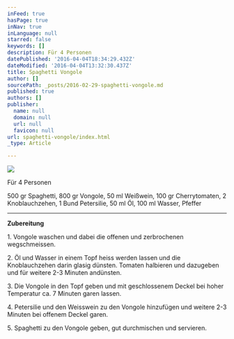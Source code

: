 ```yaml
---
inFeed: true
hasPage: true
inNav: true
inLanguage: null
starred: false
keywords: []
description: Für 4 Personen
datePublished: '2016-04-04T18:34:29.432Z'
dateModified: '2016-04-04T13:32:30.437Z'
title: Spaghetti Vongole
author: []
sourcePath: _posts/2016-02-29-spaghetti-vongole.md
published: true
authors: []
publisher:
  name: null
  domain: null
  url: null
  favicon: null
url: spaghetti-vongole/index.html
_type: Article

---
```

![](https://the-grid-user-content.s3-us-west-2.amazonaws.com/f1e25069-5e87-491b-805e-c111208e3b23.jpg)

Für 4 Personen

500 gr Spaghetti, 800 gr Vongole, 50 ml Weißwein, 100 gr Cherrytomaten, 2 Knoblauchzehen, 1 Bund Petersilie, 50 ml Öl, 100 ml Wasser, Pfeffer

****

**Zubereitung**

1\. Vongole waschen und dabei die offenen und zerbrochenen wegschmeissen.

2\. Öl und Wasser in einem Topf heiss werden lassen und die Knoblauchzehen darin glasig dünsten. Tomaten halbieren und dazugeben und für weitere 2-3 Minuten andünsten.

3\. Die Vongole in den Topf geben und mit geschlossenem Deckel bei hoher Temperatur ca. 7 Minuten garen lassen.

4\. Petersilie und den Weisswein zu den Vongole hinzufügen und weitere 2-3 Minuten bei offenem Deckel garen.

5\. Spaghetti zu den Vongole geben, gut durchmischen und servieren.